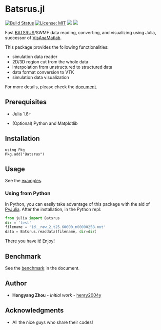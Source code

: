 # Batsrus.jl

[![Build Status](https://img.shields.io/github/workflow/status/henry2004y/Batsrus.jl/CI)](https://github.com/henry2004y/Batsrus.jl/actions)
[![License: MIT](https://img.shields.io/badge/License-MIT-green.svg)](LICENSE)
[![](https://img.shields.io/badge/docs-latest-blue.svg)][Batsrus-doc]
[![][codecov-img]][codecov-url]

Fast [BATSRUS](https://github.com/MSTEM-QUDA/BATSRUS)/SWMF data reading, converting, and visualizing using Julia, successor of [VisAnaMatlab](https://github.com/henry2004y/VisAnaMatlab).

This package provides the following functionalities:
  * simulation data reader
  * 2D/3D region cut from the whole data
  * interpolation from unstructured to structured data
  * data format conversion to VTK
  * simulation data visualization

For more details, please check the [document][Batsrus-doc].

## Prerequisites

* Julia 1.6+

* (Optional) Python and Matplotlib

## Installation
```
using Pkg
Pkg.add("Batsrus")
```

## Usage

See the [examples](https://henry2004y.github.io/Batsrus.jl/dev/man/examples/).

### Using from Python

In Python, you can easily take advantage of this package with the aid of [PyJulia](https://pyjulia.readthedocs.io/en/latest/).
After the installation, in the Python repl:
```python
from julia import Batsrus
dir = 'test'
filename = '1d__raw_2_t25.60000_n00000258.out'
data = Batsrus.readdata(filename, dir=dir)
```
There you have it! Enjoy!

## Benchmark

See the [benchmark](https://henry2004y.github.io/Batsrus.jl/dev/#Benchmark-1) in the document.

## Author

* **Hongyang Zhou** - *Initial work* - [henry2004y](https://github.com/henry2004y)

## Acknowledgments

* All the nice guys who share their codes!

[travis-url]: https://travis-ci.com/github/henry2004y/Batsrus.jl/builds
[codecov-img]: https://codecov.io/gh/henry2004y/Batsrus.jl/branch/master/graph/badge.svg
[codecov-url]: https://codecov.io/gh/henry2004y/Batsrus.jl
[Batsrus-doc]: https://henry2004y.github.io/Batsrus.jl/dev

